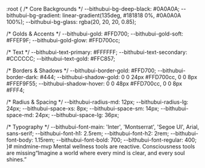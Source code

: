 :root {
  /* Core Backgrounds */
  --bithubui-bg-deep-black: #0A0A0A;
  --bithubui-bg-gradient: linear-gradient(135deg, #181818 0%, #0A0A0A 100%);
  --bithubui-bg-glass: rgba(20, 20, 20, 0.85);

  /* Golds & Accents */
  --bithubui-gold: #FFD700;
  --bithubui-gold-soft: #FFEF9F;
  --bithubui-gold-glow: #FFD700cc;

  /* Text */
  --bithubui-text-primary: #FFFFFF;
  --bithubui-text-secondary: #CCCCCC;
  --bithubui-text-gold: #FFC857;

  /* Borders & Shadows */
  --bithubui-border-gold: #FFD700;
  --bithubui-border-dark: #444;
  --bithubui-shadow-gold: 0 0 24px #FFD700cc, 0 0 8px #FFEF9F55;
  --bithubui-shadow-hover: 0 0 48px #FFD700cc, 0 0 8px #FFF4;

  /* Radius & Spacing */
  --bithubui-radius-md: 12px;
  --bithubui-radius-lg: 24px;
  --bithubui-space-xs: 8px;
  --bithubui-space-sm: 14px;
  --bithubui-space-md: 24px;
  --bithubui-space-lg: 36px;

  /* Typography */
  --bithubui-font-main: 'Inter', 'Montserrat', 'Segoe UI', Arial, sans-serif;
  --bithubui-font-h1: 2.5rem;
  --bithubui-font-h2: 2rem;
  --bithubui-font-body: 1.15rem;
  --bithubui-font-bold: 700;
  --bithubui-font-regular: 400;
}# mindmine-mvp
 Mental wellness tools are reactive. Consciousness tools are missing“Imagine a world where every mind is clear, and every soul shines.”
